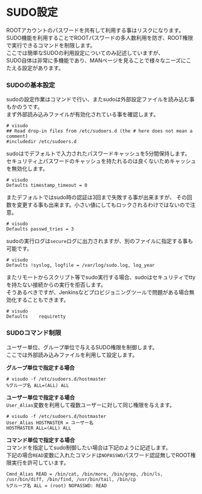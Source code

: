 # SUDO設定
ROOTアカウントのパスワードを共有して利用する事はリスクになります。  
SUDO機能を利用することでROOTパスワードの多人数利用を防ぎ、ROOT権限で実行できるコマンドを制限します。  
ここでは簡単なSUDOの利用設定についてのみ記述していますが、  
SUDO自体は非常に多機能であり、MANページを見ることで様々なニーズにこたえる設定があります。  

### SUDOの基本設定
sudoの設定作業はコマンドで行い、またsudoは外部設定ファイルを読み込む事もかのうです。  
まず外部読み込みファイルが有効化されている事を確認します。  

```
# visudo
## Read drop-in files from /etc/sudoers.d (the # here does not mean a comment)
#includedir /etc/sudoers.d
```

sudoはでデフォルトで入力されたパスワードキャッシュを5分間保持します。  
セキュリティ上パスワードのキャッシュを持たれるのは良くないためキャッシュを無効化します。  

```
# visudo
Defaults timestamp_timeout = 0
```

またデフォルトではsudo時の認証は3回まで失敗する事が出来ますが、
その回数を変更する事も出来ます。小さい値にしてもロックされるわけではないので注意。  

```
# visudo
Defaults passwd_tries = 3
```

sudoの実行ログは`secure`ログに出力されますが、別のファイルに指定する事も可能です。  

```
# visudo
Defaults !syslog, logfile = /var/log/sudo.log, log_year
```

またリモートからスクリプト等でsudo実行する場合、sudoはセキュリティでttyを持たない接続からの実行を拒否します。  
そうあるべきですが、Jenkinsなどプロビジョニングツールで問題がある場合無効化することもできます。  

```
# visudo
Defaults    requiretty
```

### SUDOコマンド制限
ユーザー単位、グループ単位で与えるSUDO権限を制御します。  
ここでは外部読み込みファイルを利用して設定します。  

**グループ単位で指定する場合**  

```
# visudo -f /etc/sudoers.d/hostmaster
%グループ名 ALL=(ALL) ALL
```

**ユーザー単位で指定する場合**  
`User_Alias`変数を利用して複数ユーザーに対して同じ権限を与えます。  

```
# visudo -f /etc/sudoers.d/hostmaster
User_Alias HOSTMASTER = ユーザー名
HOSTMASTER ALL=(ALL) ALL
```
**コマンド単位で指定する場合**  
コマンドを指定してsudo制御したい場合は下記のように記述します。  
下記の場合`READ`変数に入れたコマンドは`NOPASSWD`パスワード認証無しでROOT権限実行を許可しています。  

```
Cmnd_Alias READ = /bin/cat, /bin/more, /bin/grep, /bin/ls, /usr/bin/diff, /bin/find, /usr/bin/tail, /bin/cp
%グループ名 ALL = (root) NOPASSWD: READ
```
